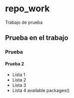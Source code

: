 # repo_work
Trabajo de prueba
## Prueba en el trabajo
### Prueba
#### Prueba 2
* Lista 1
* Lista 2
* Lista 3
* Lista 4
available.packages()
